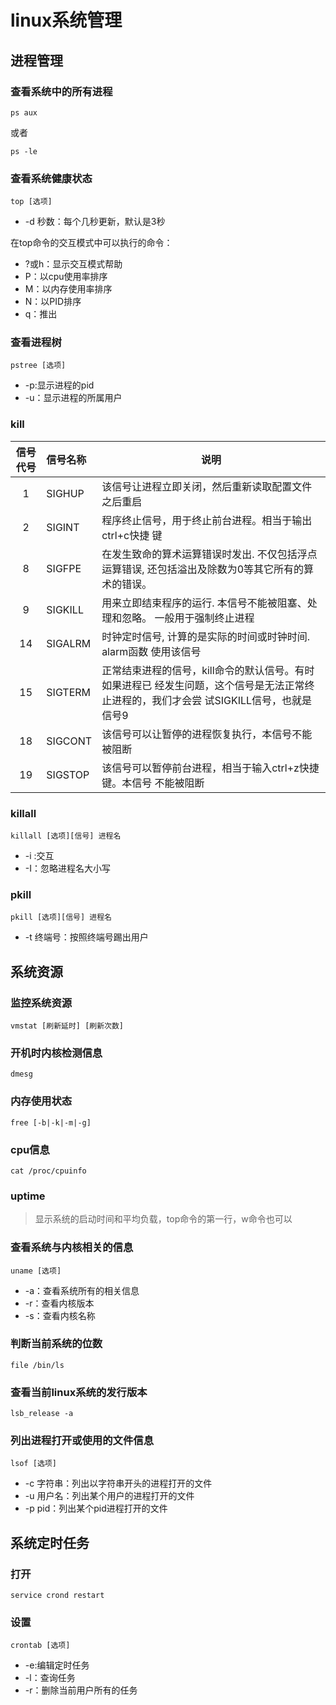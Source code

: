 # linux系统管理

## 进程管理

### 查看系统中的所有进程

```shell
ps aux
```

或者

```shell
ps -le
```

### 查看系统健康状态

```shell
top [选项]
```

* -d 秒数：每个几秒更新，默认是3秒

在top命令的交互模式中可以执行的命令：

* ?或h：显示交互模式帮助
* P：以cpu使用率排序
* M：以内存使用率排序
* N：以PID排序
* q：推出

### 查看进程树

```shell
pstree [选项]
```

* -p:显示进程的pid
* -u：显示进程的所属用户

### kill

|信号代号|信号名称|说明|
|:--:|:--|---|
|1|SIGHUP|该信号让进程立即关闭，然后重新读取配置文件之后重启|
|2|SIGINT|程序终止信号，用于终止前台进程。相当于输出ctrl+c快捷 键|
|8|SIGFPE|在发生致命的算术运算错误时发出. 不仅包括浮点运算错误, 还包括溢出及除数为0等其它所有的算术的错误。 |
|9|SIGKILL|用来立即结束程序的运行. 本信号不能被阻塞、处理和忽略。 一般用于强制终止进程|
|14|SIGALRM|时钟定时信号, 计算的是实际的时间或时钟时间. alarm函数 使用该信号|
|15|SIGTERM|正常结束进程的信号，kill命令的默认信号。有时如果进程已 经发生问题，这个信号是无法正常终止进程的，我们才会尝 试SIGKILL信号，也就是信号9|
|18|SIGCONT|该信号可以让暂停的进程恢复执行，本信号不能被阻断|
|19|SIGSTOP|该信号可以暂停前台进程，相当于输入ctrl+z快捷键。本信号 不能被阻断|

### killall

```shell
killall [选项][信号] 进程名
```

* -i :交互
* -I：忽略进程名大小写

### pkill

```shell
pkill [选项][信号] 进程名
```

* -t 终端号：按照终端号踢出用户

## 系统资源

### 监控系统资源

```shell
vmstat [刷新延时] [刷新次数]
```

### 开机时内核检测信息

```shell
dmesg
```

### 内存使用状态

```shell
free [-b|-k|-m|-g]
```

### cpu信息

```shell
cat /proc/cpuinfo
```

### uptime

>显示系统的启动时间和平均负载，top命令的第一行，w命令也可以

### 查看系统与内核相关的信息

```shell
uname [选项]
```

* -a：查看系统所有的相关信息
* -r：查看内核版本
* -s：查看内核名称

### 判断当前系统的位数

```shell
file /bin/ls
```

### 查看当前linux系统的发行版本

```shell
lsb_release -a
```

### 列出进程打开或使用的文件信息

```shell
lsof [选项]
```

* -c 字符串：列出以字符串开头的进程打开的文件
* -u 用户名：列出某个用户的进程打开的文件
* -p pid：列出某个pid进程打开的文件

## 系统定时任务

### 打开

```shell
service crond restart
```

### 设置

```shell
crontab [选项]
```

* -e:编辑定时任务
* -l：查询任务
* -r：删除当前用户所有的任务
  